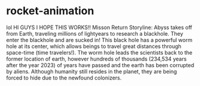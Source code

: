 # rocket-animation
lol
HI GUYS I HOPE THIS WORKS!!
Misson Return
Storyline: 
Abyss takes off from Earth, traveling millions of lightyears to research a blackhole. They enter the blackhole and are sucked in! This black hole has a powerful worm hole at its center, which allows beings to travel great distances through space-time (time travelers!). 
The worm hole leads the scientists back to the former location of earth, however hundreds of thousands (234,534 years after the year 2023) of years have passed and the earth has been corrupted by aliens. Although humanity still resides in the planet, they are being forced to hide due to the newfound colonizers. 
